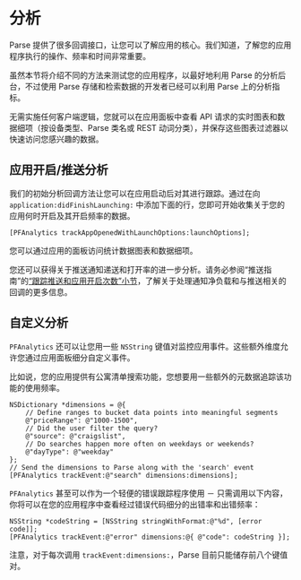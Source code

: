 # 分析

Parse 提供了很多回调接口，让您可以了解应用的核心。我们知道，了解您的应用程序执行的操作、频率和时间非常重要。

虽然本节将介绍不同的方法来测试您的应用程序，以最好地利用 Parse 的分析后台，不过使用 Parse 存储和检索数据的开发者已经可以利用 Parse 上的分析指标。

无需实施任何客户端逻辑，您就可以在应用面板中查看 API 请求的实时图表和数据细项（按设备类型、Parse 类名或 REST 动词分类），并保存这些图表过滤器以快速访问您感兴趣的数据。

## 应用开启/推送分析

我们的初始分析回调方法让您可以在应用启动后对其进行跟踪。通过在向 `application:didFinishLaunching:` 中添加下面的行，您即可开始收集关于您的应用何时开启及其开启频率的数据。

```objc 
[PFAnalytics trackAppOpenedWithLaunchOptions:launchOptions];
```

您可以通过应用的面板访问统计数据图表和数据细项。

您还可以获得关于推送通知递送和打开率的进一步分析。请务必参阅&ldquo;推送指南&rdquo;的[&ldquo;跟踪推送和应用开启次数&rdquo;小节](#receiving-tracking)，了解关于处理通知净负载和与推送相关的回调的更多信息。

## 自定义分析

`PFAnalytics` 还可以让您用一些 `NSString` 键值对监控应用事件。这些额外维度允许您通过应用面板细分自定义事件。

比如说，您的应用提供有公寓清单搜索功能，您想要用一些额外的元数据追踪该功能的使用频率。

```objc
NSDictionary *dimensions = @{
    // Define ranges to bucket data points into meaningful segments
    @"priceRange": @"1000-1500",
    // Did the user filter the query?
    @"source": @"craigslist",
    // Do searches happen more often on weekdays or weekends?
    @"dayType": @"weekday"
};
// Send the dimensions to Parse along with the 'search' event
[PFAnalytics trackEvent:@"search" dimensions:dimensions];
```

`PFAnalytics` 甚至可以作为一个轻便的错误跟踪程序使用 － 只需调用以下内容，你将可以在您的应用程序中查看经过错误代码细分的出错率和出错频率：

```objc
NSString *codeString = [NSString stringWithFormat:@"%d", [error code]];
[PFAnalytics trackEvent:@"error" dimensions:@{ @"code": codeString }];
```

注意，对于每次调用 `trackEvent:dimensions:`，Parse 目前只能储存前八个键值对。

